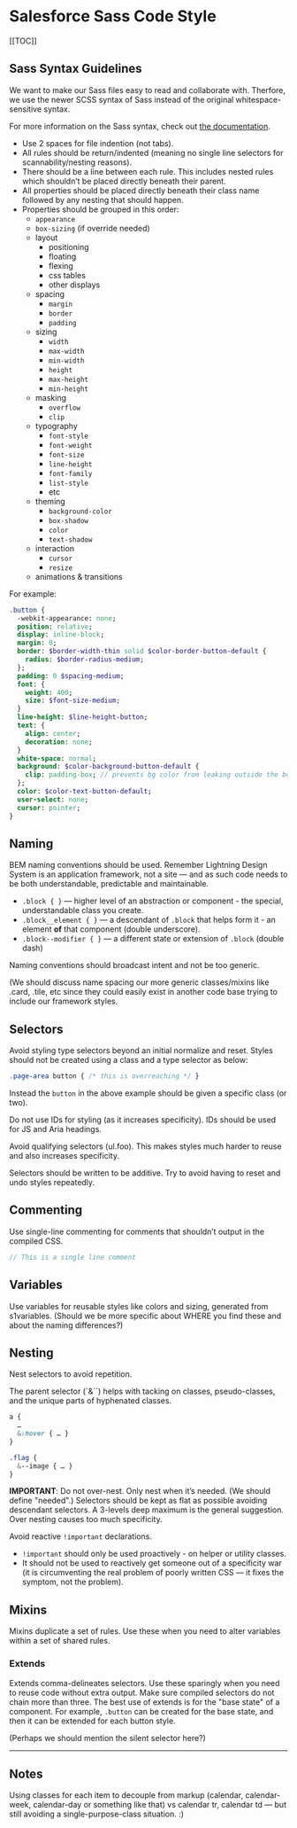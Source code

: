 # Salesforce Sass Code Style

[[TOC]]

## Sass Syntax Guidelines
We want to make our Sass files easy to read and collaborate with. Therfore, we
use the newer SCSS syntax of Sass instead of the original whitespace-sensitive
syntax.

For more information on the Sass syntax, check out
[the documentation](http://sass-lang.com/guide).

* Use 2 spaces for file indention (not tabs).
* All rules should be return/indented (meaning no single line selectors for
  scannability/nesting reasons).
* There should be a line between each rule. This includes nested rules which
  shouldn’t be placed directly beneath their parent.
* All properties should be placed directly beneath their class name followed
  by any nesting that should happen.
* Properties should be grouped in this order:
  * `appearance`
  * `box-sizing` (if override needed)
  * layout
    * positioning
    * floating
    * flexing
    * css tables
    * other displays
  * spacing
    * `margin`
    * `border`
    * `padding`
  * sizing
    * `width`
    * `max-width`
    * `min-width`
    * `height`
    * `max-height`
    * `min-height`
  * masking
    * `overflow`
    * `clip`
  * typography
    * `font-style`
    * `font-weight`
    * `font-size`
    * `line-height`
    * `font-family`
    * `list-style`
    * etc
  * theming
    * `background-color`
    * `box-shadow`
    * `color`
    * `text-shadow`
  * interaction
    * `cursor`
    * `resize`
  * animations & transitions

For example:
```sass
.button {
  -webkit-appearance: none;
  position: relative;
  display: inline-block;
  margin: 0;
  border: $border-width-thin solid $color-border-button-default {
    radius: $border-radius-medium;
  };
  padding: 0 $spacing-medium;
  font: {
    weight: 400;
    size: $font-size-medium;
  }
  line-height: $line-height-button;
  text: {
    align: center;
    decoration: none;
  }
  white-space: normal;
  background: $color-background-button-default {
    clip: padding-box; // prevents bg color from leaking outside the border
  };
  color: $color-text-button-default;
  user-select: none;
  cursor: pointer;
}
```

## Naming
BEM naming conventions should be used. Remember Lightning Design System is an
application framework, not a site — and as such code needs to be both
understandable, predictable and maintainable.

* `.block { }` — higher level of an abstraction or component - the special,
  understandable class you create.
* `.block__element { }` — a descendant of `.block` that helps form it - an
  element __of__ that component (double underscore).
* `.block--modifier { }` — a different state or extension of `.block` (double
  dash)

Naming conventions should broadcast intent and not be too generic.

(We should discuss name spacing our more generic classes/mixins like .card,
.tile, etc since they could easily exist in another code base trying to
include our framework styles.

## Selectors

Avoid styling type selectors beyond an initial normalize and reset. Styles
should not be created using a class and a type selector as below:

```sass
.page-area button { /* this is overreaching */ }
```

Instead the `button` in the above example should be given a specific class (or
two).

Do not use IDs for styling (as it increases specificity). IDs should be used
for JS and Aria headings.

Avoid qualifying selectors (ul.foo). This makes styles much harder to reuse
and also increases specificity.

Selectors should be written to be additive. Try to avoid having to reset and
undo styles repeatedly.

## Commenting

Use single-line commenting for comments that shouldn’t output in the compiled
CSS.

```sass
// This is a single line comment
```

## Variables

Use variables for reusable styles like colors and sizing, generated from
s1variables. (Should we be more specific about WHERE you find these and about
the naming differences?)

## Nesting

Nest selectors to avoid repetition.

The parent selector (`&``) helps with tacking on classes, pseudo-classes, and
the unique parts of hyphenated classes.

```sass
a {
  …
  &:hover { … }
}

.flag {
  &--image { … }
}
```

**IMPORTANT**: Do not over-nest. Only nest when it’s needed. (We should define
"needed".) Selectors should be kept as flat as possible avoiding descendant
selectors.  A 3-levels deep maximum is the general suggestion. Over nesting
causes too much specificity.

Avoid reactive `!important` declarations.

* `!important` should only be used proactively - on helper or utility classes.
* It should not be used to reactively get someone out of a specificity war (it
  is circumventing the real problem of poorly written CSS — it fixes the
  symptom, not the problem).

## Mixins
Mixins duplicate a set of rules. Use these when you need to alter variables
within a set of shared rules.

### Extends
Extends comma-delineates selectors. Use these sparingly when you need to reuse
code without extra output. Make sure compiled selectors do not chain more than
three. The best use of extends is for the "base state" of a component. For
example, `.button` can be created for the base state, and then it can be
extended for each button style.

(Perhaps we should mention the silent selector here?)

---


## Notes

Using classes for each item to decouple from markup (calendar, calendar-week,
calendar-day or something like that) vs calendar tr, calendar td — but still
avoiding a single-purpose-class situation. :)


